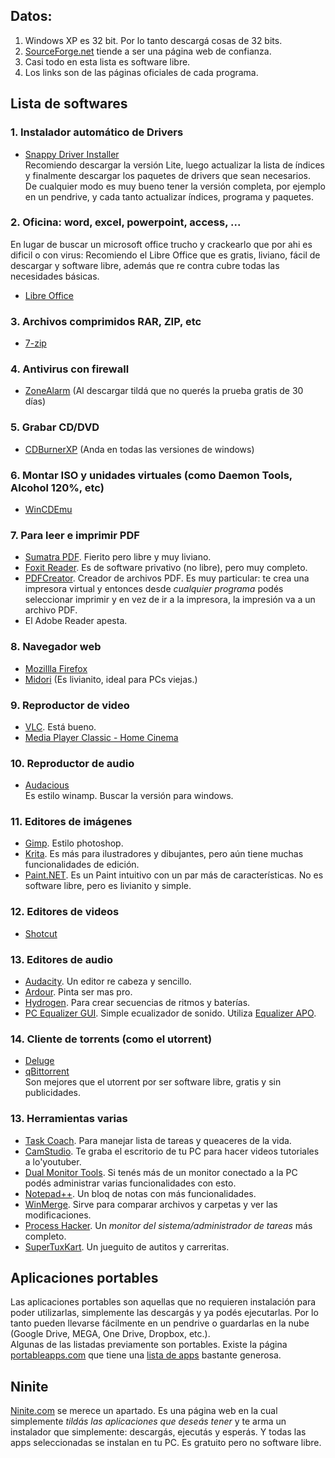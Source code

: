 ## Datos:  
  
  1. Windows XP es 32 bit. Por lo tanto descargá cosas de 32 bits.  
  2. [SourceForge.net](http://sourceforge.net/) tiende a ser una página web de confianza.
  3. Casi todo en esta lista es software libre.
  4. Los links son de las páginas oficiales de cada programa.

## Lista de softwares

### 1. Instalador automático de Drivers

* [Snappy Driver Installer](https://sdi-tool.org/download/)  
Recomiendo descargar la versión Lite, luego actualizar la lista de índices y finalmente descargar los paquetes de drivers que sean necesarios.  
De cualquier modo es muy bueno tener la versión completa, por ejemplo en un pendrive, y cada tanto actualizar índices, programa y paquetes.

### 2. Oficina: word, excel, powerpoint, access, ...

En lugar de buscar un microsoft office trucho y crackearlo que por ahi es dificil o con virus: Recomiendo el Libre Office que es gratis, liviano, fácil de descargar y software libre, además que re contra cubre todas las necesidades básicas.  

* [Libre Office](https://www.libreoffice.org/)
        
### 3. Archivos comprimidos RAR, ZIP, etc  

* [7-zip](http://www.7-zip.org/)

### 4. Antivirus con firewall

* [ZoneAlarm](https://www.zonealarm.com/es/software/free-antivirus/) (Al descargar tildá que no querés la prueba gratis de 30 días)

### 5. Grabar CD/DVD

* [CDBurnerXP](https://www.cdburnerxp.se/) (Anda en todas las versiones de windows)
    
### 6. Montar ISO y unidades virtuales (como Daemon Tools, Alcohol 120%, etc)

* [WinCDEmu](http://wincdemu.sysprogs.org/)

### 7. Para leer e imprimir PDF

* [Sumatra PDF](https://www.sumatrapdfreader.org/free-pdf-reader.html). Fierito pero libre y muy liviano.
* [Foxit Reader](https://www.foxitsoftware.com/products/pdf-reader/). Es de software privativo (no libre), pero muy completo.  
* [PDFCreator](https://www.pdfforge.org/pdfcreator). Creador de archivos PDF. Es muy particular: te crea una impresora virtual y entonces desde _cualquier programa_ podés seleccionar imprimir y en vez de ir a la impresora, la impresión va a un archivo PDF.
* El Adobe Reader apesta.

### 8. Navegador web

* [Mozillla Firefox](https://www.mozilla.org/es-AR/firefox/new/)
* [Midori](http://midori-browser.org/download/) (Es livianito, ideal para PCs viejas.)

### 9. Reproductor de video

* [VLC](http://www.videolan.org/vlc/). Está bueno.
* [Media Player Classic - Home Cinema](https://mpc-hc.org/)

### 10. Reproductor de audio

* [Audacious](http://audacious-media-player.org/download)  
Es estilo winamp. Buscar la versión para windows.

### 11. Editores de imágenes

* [Gimp](https://www.gimp.org/). Estilo photoshop.
* [Krita](https://krita.org/es/). Es más para ilustradores y dibujantes, pero aún tiene muchas funcionalidades de edición.
* [Paint.NET](https://www.getpaint.net/). Es un Paint intuitivo con un par más de características. No es software libre, pero es livianito y simple.

### 12. Editores de videos

* [Shotcut](https://www.shotcut.org/)

### 13. Editores de audio

* [Audacity](http://www.audacityteam.org/). Un editor re cabeza y sencillo.
* [Ardour](https://ardour.org/). Pinta ser mas pro.
* [Hydrogen](http://hydrogen-music.org/). Para crear secuencias de ritmos y baterías.
* [PC Equalizer GUI](http://bils7922.blogspot.com/). Simple ecualizador de sonido. Utiliza [Equalizer APO](https://sourceforge.net/projects/equalizerapo/).

### 14. Cliente de torrents (como el utorrent)

* [Deluge](http://deluge-torrent.org/)  
* [qBittorrent](https://www.qbittorrent.org/)  
Son mejores que el utorrent por ser software libre, gratis y sin publicidades.

### 13. Herramientas varias

* [Task Coach](http://www.taskcoach.org/). Para manejar lista de tareas y queaceres de la vida.
* [CamStudio](http://camstudio.org/). Te graba el escritorio de tu PC para hacer videos tutoriales a lo'youtuber.
* [Dual Monitor Tools](http://dualmonitortool.sourceforge.net/). Si tenés más de un monitor conectado a la PC podés administrar varias funcionalidades con esto.
* [Notepad++](https://notepad-plus-plus.org/). Un bloq de notas con más funcionalidades.
* [WinMerge](http://winmerge.org/). Sirve para comparar archivos y carpetas y ver las modificaciones.
* [Process Hacker](https://processhacker.sourceforge.io/). Un _monitor del sistema/administrador de tareas_ más completo.
* [SuperTuxKart](https://supertuxkart.net/Main_Page). Un jueguito de autitos y carreritas.

## Aplicaciones portables

Las aplicaciones portables son aquellas que no requieren instalación para poder utilizarlas, simplemente las descargás y ya podés ejecutarlas. Por lo tanto pueden llevarse fácilmente en un pendrive o guardarlas en la nube (Google Drive, MEGA, One Drive, Dropbox, etc.).  
Algunas de las listadas previamente son portables.
Existe la página [portableapps.com](https://portableapps.com) que tiene una [lista de apps](https://portableapps.com/apps) bastante generosa.

## Ninite

[Ninite.com](https://ninite.com/) se merece un apartado. Es una página web en la cual simplemente _tildás las aplicaciones que deseás tener_ y te arma un instalador que simplemente: descargás, ejecutás y esperás. Y todas las apps seleccionadas se instalan en tu PC. Es gratuito pero no software libre.
